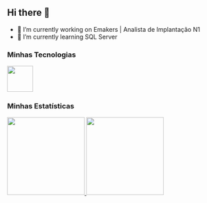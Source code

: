 ## Hi there 👋


- 🔭 I’m currently working on Emakers | Analista de Implantação N1
- 🌱 I’m currently learning SQL Server

### Minhas Tecnologias
<div>
            <img src="https://cdn.jsdelivr.net/gh/devicons/devicon@latest/icons/azuresqldatabase/azuresqldatabase-original.svg" width="60"/>
</div>

### Minhas Estatísticas

<div>
  <a href="https://github.com/nesantana">
    <img height="180em" src="https://github-readme-stats.vercel.app/api/top-langs/?username=Sabrinacalamari&layout=compact&langs_count=7&theme=dark"/>
    <img height="180em" src="https://github-readme-stats.vercel.app/api?username=Sabrinacalamari&show_icons=true&theme=dark&include_all_commits=true&count_private=true"/>
  </a>
</div>
